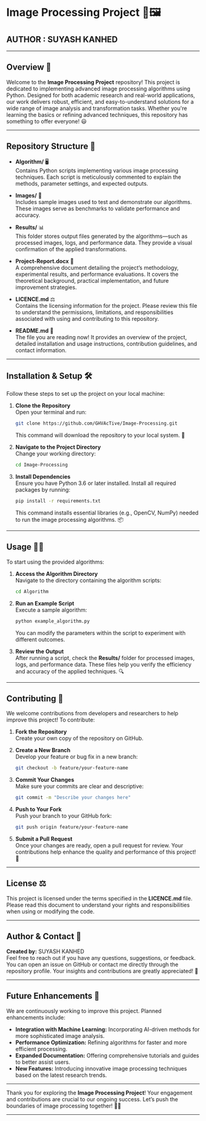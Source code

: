 # Image Processing Project 🎨🖼️

## AUTHOR : SUYASH KANHED

---

## Overview 🚀  
Welcome to the **Image Processing Project** repository! This project is dedicated to implementing advanced image processing algorithms using Python. Designed for both academic research and real-world applications, our work delivers robust, efficient, and easy-to-understand solutions for a wide range of image analysis and transformation tasks. Whether you're learning the basics or refining advanced techniques, this repository has something to offer everyone! 😃

---

## Repository Structure 📂  
- **Algorithm/** 🖥️  
  Contains Python scripts implementing various image processing techniques. Each script is meticulously commented to explain the methods, parameter settings, and expected outputs.

- **Images/** 📸  
  Includes sample images used to test and demonstrate our algorithms. These images serve as benchmarks to validate performance and accuracy.

- **Results/** 📊  
  This folder stores output files generated by the algorithms—such as processed images, logs, and performance data. They provide a visual confirmation of the applied transformations.

- **Project-Report.docx** 📄  
  A comprehensive document detailing the project’s methodology, experimental results, and performance evaluations. It covers the theoretical background, practical implementation, and future improvement strategies.

- **LICENCE.md** ⚖️  
  Contains the licensing information for the project. Please review this file to understand the permissions, limitations, and responsibilities associated with using and contributing to this repository.

- **README.md** 📝  
  The file you are reading now! It provides an overview of the project, detailed installation and usage instructions, contribution guidelines, and contact information.

---

## Installation & Setup 🛠️  
Follow these steps to set up the project on your local machine:

1. **Clone the Repository**  
   Open your terminal and run:
   ```bash
   git clone https://github.com/GHVAcTive/Image-Processing.git
   ```
   This command will download the repository to your local system. 💾

2. **Navigate to the Project Directory**  
   Change your working directory:
   ```bash
   cd Image-Processing
   ```

3. **Install Dependencies**  
   Ensure you have Python 3.6 or later installed. Install all required packages by running:
   ```bash
   pip install -r requirements.txt
   ```
   This command installs essential libraries (e.g., OpenCV, NumPy) needed to run the image processing algorithms. 📦

---

## Usage 👨‍💻  
To start using the provided algorithms:

1. **Access the Algorithm Directory**  
   Navigate to the directory containing the algorithm scripts:
   ```bash
   cd Algorithm
   ```

2. **Run an Example Script**  
   Execute a sample algorithm:
   ```bash
   python example_algorithm.py
   ```
   You can modify the parameters within the script to experiment with different outcomes.

3. **Review the Output**  
   After running a script, check the **Results/** folder for processed images, logs, and performance data. These files help you verify the efficiency and accuracy of the applied techniques. 🔍

---

## Contributing 🤝  
We welcome contributions from developers and researchers to help improve this project! To contribute:

1. **Fork the Repository**  
   Create your own copy of the repository on GitHub.

2. **Create a New Branch**  
   Develop your feature or bug fix in a new branch:
   ```bash
   git checkout -b feature/your-feature-name
   ```

3. **Commit Your Changes**  
   Make sure your commits are clear and descriptive:
   ```bash
   git commit -m "Describe your changes here"
   ```

4. **Push to Your Fork**  
   Push your branch to your GitHub fork:
   ```bash
   git push origin feature/your-feature-name
   ```

5. **Submit a Pull Request**  
   Once your changes are ready, open a pull request for review. Your contributions help enhance the quality and performance of this project! 🌟

---

## License ⚖️  
This project is licensed under the terms specified in the **LICENCE.md** file. Please read this document to understand your rights and responsibilities when using or modifying the code.

---

## Author & Contact 💬  
**Created by:** SUYASH KANHED  
Feel free to reach out if you have any questions, suggestions, or feedback. You can open an issue on GitHub or contact me directly through the repository profile. Your insights and contributions are greatly appreciated! 📧

---

## Future Enhancements 🔮  
We are continuously working to improve this project. Planned enhancements include:  
- **Integration with Machine Learning:** Incorporating AI-driven methods for more sophisticated image analysis.  
- **Performance Optimization:** Refining algorithms for faster and more efficient processing.  
- **Expanded Documentation:** Offering comprehensive tutorials and guides to better assist users.  
- **New Features:** Introducing innovative image processing techniques based on the latest research trends.

---

Thank you for exploring the **Image Processing Project**! Your engagement and contributions are crucial to our ongoing success. Let’s push the boundaries of image processing together! 🚀😊

---
